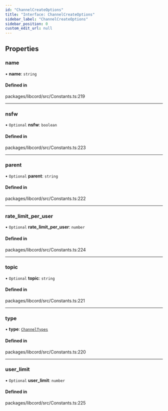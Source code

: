 ```yaml
---
id: "ChannelCreateOptions"
title: "Interface: ChannelCreateOptions"
sidebar_label: "ChannelCreateOptions"
sidebar_position: 0
custom_edit_url: null
---
```


## Properties

### name

• **name**: `string`

#### Defined in

packages/libcord/src/Constants.ts:219

___

### nsfw

• `Optional` **nsfw**: `boolean`

#### Defined in

packages/libcord/src/Constants.ts:223

___

### parent

• `Optional` **parent**: `string`

#### Defined in

packages/libcord/src/Constants.ts:222

___

### rate\_limit\_per\_user

• `Optional` **rate\_limit\_per\_user**: `number`

#### Defined in

packages/libcord/src/Constants.ts:224

___

### topic

• `Optional` **topic**: `string`

#### Defined in

packages/libcord/src/Constants.ts:221

___

### type

• **type**: [`ChannelTypes`](../enums/ChannelTypes.md)

#### Defined in

packages/libcord/src/Constants.ts:220

___

### user\_limit

• `Optional` **user\_limit**: `number`

#### Defined in

packages/libcord/src/Constants.ts:225
